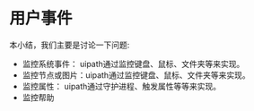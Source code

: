 # 用户事件

本小结，我们主要是讨论一下问题:

* 监控系统事件： uipath通过监控键盘、鼠标、文件夹等来实现。
* 监控节点或图片：uipath通过监控键盘、鼠标、文件夹等来实现。
* 监控属性： uipath通过守护进程、触发属性等等来实现。
* 监控帮助





